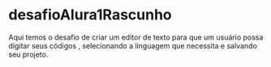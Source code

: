 # desafioAlura1Rascunho

Aqui temos o desafio de criar um editor de texto para que um usuário possa digitar seus códigos , selecionando a linguagem que necessita e salvando seu projeto. 











